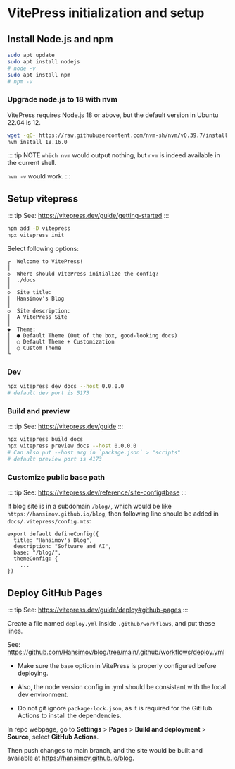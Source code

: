 # VitePress initialization and setup

## Install Node.js and npm
```bash
sudo apt update
sudo apt install nodejs
# node -v
sudo apt install npm
# npm -v
```


### Upgrade node.js to 18 with nvm

VitePress requires Node.js 18 or above, but the default version in Ubuntu 22.04 is 12.

```sh
wget -qO- https://raw.githubusercontent.com/nvm-sh/nvm/v0.39.7/install.sh | bash
nvm install 18.16.0
```

::: tip NOTE
`which nvm` would output nothing, but `nvm` is indeed available in the current shell.

`nvm -v` would work.
:::

## Setup vitepress
::: tip See: https://vitepress.dev/guide/getting-started
:::

```sh
npm add -D vitepress
npx vitepress init
```

Select following options:

```sh{4,7,10,13}
┌  Welcome to VitePress!
│
◇  Where should VitePress initialize the config?
│  ./docs
│
◇  Site title:
│  Hansimov's Blog
│
◇  Site description:
│  A VitePress Site
│
◆  Theme:
│  ● Default Theme (Out of the box, good-looking docs)
│  ○ Default Theme + Customization
│  ○ Custom Theme
└
```

### Dev
```sh
npx vitepress dev docs --host 0.0.0.0
# default dev port is 5173
```

### Build and preview

::: tip See: https://vitepress.dev/guide
:::

```sh
npx vitepress build docs
npx vitepress preview docs --host 0.0.0.0
# Can also put --host arg in `package.json` > "scripts"
# default preview port is 4173
```

### Customize public base path

::: tip See: https://vitepress.dev/reference/site-config#base
:::

If blog site is in a subdomain `/blog/`, which would be like `https://hansimov.github.io/blog`, then following line should be added in `docs/.vitepress/config.mts`:

```ts{4}
export default defineConfig({
  title: "Hansimov's Blog",
  description: "Software and AI",
  base: "/blog/",
  themeConfig: {
    ...
})
```

## Deploy GitHub Pages

::: tip See: https://vitepress.dev/guide/deploy#github-pages
:::

Create a file named `deploy.yml` inside `.github/workflows`, and put these lines.

See: https://github.com/Hansimov/blog/tree/main/.github/workflows/deploy.yml

- Make sure the `base` option in VitePress is properly configured before deploying.

- Also, the node version config in .yml should be consistant with the local dev environment.

- Do not git ignore `package-lock.json`, as it is required for the GitHub Actions to install the dependencies.

In repo webpage, go to **Settings** > **Pages** > **Build and deployment** > **Source**, select __GitHub Actions__.

Then push changes to main branch, and the site would be built and available at https://hansimov.github.io/blog.